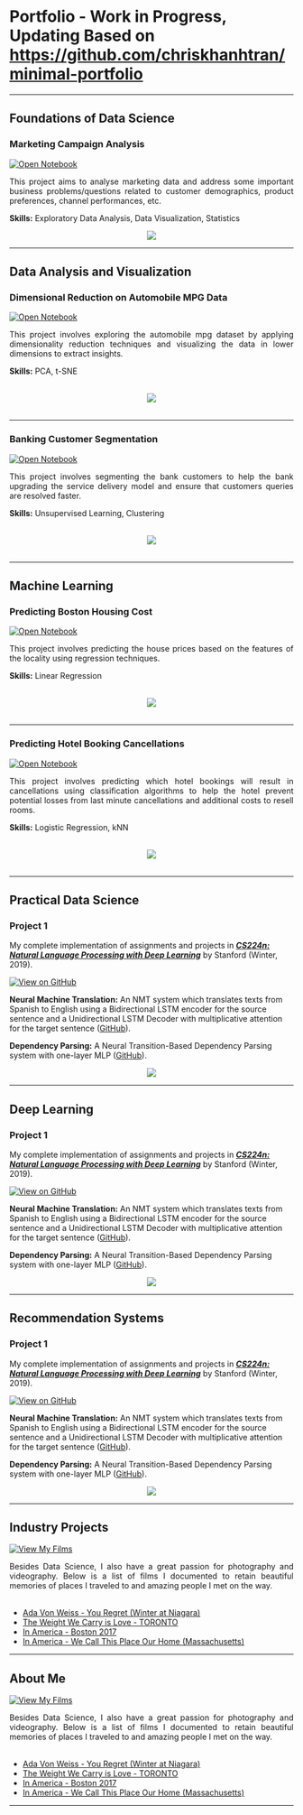 # Portfolio - Work in Progress, Updating Based on https://github.com/chriskhanhtran/minimal-portfolio
---
## Foundations of Data Science

### Marketing Campaign Analysis

[![Open Notebook](https://img.shields.io/badge/Jupyter-Open_Notebook-blue?logo=Jupyter)](projects/Marketing_Campaign_Analysis.html)

<div style="text-align: justify">This project aims to analyse marketing data and address some important business problems/questions related to customer demographics, product preferences, channel performances, etc.</div>

**Skills:** Exploratory Data Analysis, Data Visualization, Statistics

<center><img src="images/nlp.png"/></center>

---
## Data Analysis and Visualization

### Dimensional Reduction on Automobile MPG Data

[![Open Notebook](https://img.shields.io/badge/Jupyter-Open_Notebook-blue?logo=Jupyter)](projects/PCA_and_tSNE_Project.html)

<div style="text-align: justify">This project involves exploring the automobile mpg dataset by applying dimensionality reduction techniques and visualizing the data in lower dimensions to extract insights.</div>

**Skills:** PCA, t-SNE

<br>
<center><img src="images/credit-risk-webapp.png"/></center>
<br>

---
### Banking Customer Segmentation 

[![Open Notebook](https://img.shields.io/badge/Jupyter-Open_Notebook-blue?logo=Jupyter)](projects/Unsupervised_Learning_Project.html)

<div style="text-align: justify">This project involves segmenting the bank customers to help the bank upgrading the service delivery model and ensure that customers queries are resolved faster.</div>

**Skills:** Unsupervised Learning, Clustering

<br>
<center><img src="images/credit-risk-webapp.png"/></center>
<br>

---
## Machine Learning

### Predicting Boston Housing Cost 

[![Open Notebook](https://img.shields.io/badge/Jupyter-Open_Notebook-blue?logo=Jupyter)](projects/Boston_house_price.html)

<div style="text-align: justify">This project involves predicting the house prices based on the features of the locality using regression techniques.</div>

**Skills:** Linear Regression

<br>
<center><img src="images/credit-risk-webapp.png"/></center>
<br>

---

### Predicting Hotel Booking Cancellations

[![Open Notebook](https://img.shields.io/badge/Jupyter-Open_Notebook-blue?logo=Jupyter)](projects/Project_Classification_ML.html)

<div style="text-align: justify">This project involves predicting which hotel bookings will result in cancellations using classification algorithms to help the hotel prevent potential losses from last minute cancellations and additional costs to resell rooms.</div>

**Skills:** Logistic Regression, kNN

<br>
<center><img src="images/credit-risk-webapp.png"/></center>
<br>

---

## Practical Data Science

### Project 1

My complete implementation of assignments and projects in [***CS224n: Natural Language Processing with Deep Learning***](http://web.stanford.edu/class/cs224n/) by Stanford (Winter, 2019).

[![View on GitHub](https://img.shields.io/badge/GitHub-View_on_GitHub-blue?logo=GitHub)](https://github.com/chriskhanhtran/CS224n-NLP-Solutions/tree/master/assignments/)

**Neural Machine Translation:** An NMT system which translates texts from Spanish to English using a Bidirectional LSTM encoder for the source sentence and a Unidirectional LSTM Decoder with multiplicative attention for the target sentence ([GitHub](https://github.com/chriskhanhtran/CS224n-NLP-Solutions/tree/master/assignments/)).

**Dependency Parsing:** A Neural Transition-Based Dependency Parsing system with one-layer MLP ([GitHub](https://github.com/chriskhanhtran/CS224n-NLP-Assignments/tree/master/assignments/a3)).

<center><img src="images/nlp.png"/></center>

---

## Deep Learning

### Project 1

My complete implementation of assignments and projects in [***CS224n: Natural Language Processing with Deep Learning***](http://web.stanford.edu/class/cs224n/) by Stanford (Winter, 2019).

[![View on GitHub](https://img.shields.io/badge/GitHub-View_on_GitHub-blue?logo=GitHub)](https://github.com/chriskhanhtran/CS224n-NLP-Solutions/tree/master/assignments/)

**Neural Machine Translation:** An NMT system which translates texts from Spanish to English using a Bidirectional LSTM encoder for the source sentence and a Unidirectional LSTM Decoder with multiplicative attention for the target sentence ([GitHub](https://github.com/chriskhanhtran/CS224n-NLP-Solutions/tree/master/assignments/)).

**Dependency Parsing:** A Neural Transition-Based Dependency Parsing system with one-layer MLP ([GitHub](https://github.com/chriskhanhtran/CS224n-NLP-Assignments/tree/master/assignments/a3)).

<center><img src="images/nlp.png"/></center>

---

## Recommendation Systems

### Project 1

My complete implementation of assignments and projects in [***CS224n: Natural Language Processing with Deep Learning***](http://web.stanford.edu/class/cs224n/) by Stanford (Winter, 2019).

[![View on GitHub](https://img.shields.io/badge/GitHub-View_on_GitHub-blue?logo=GitHub)](https://github.com/chriskhanhtran/CS224n-NLP-Solutions/tree/master/assignments/)

**Neural Machine Translation:** An NMT system which translates texts from Spanish to English using a Bidirectional LSTM encoder for the source sentence and a Unidirectional LSTM Decoder with multiplicative attention for the target sentence ([GitHub](https://github.com/chriskhanhtran/CS224n-NLP-Solutions/tree/master/assignments/)).

**Dependency Parsing:** A Neural Transition-Based Dependency Parsing system with one-layer MLP ([GitHub](https://github.com/chriskhanhtran/CS224n-NLP-Assignments/tree/master/assignments/a3)).

<center><img src="images/nlp.png"/></center>

---

## Industry Projects

[![View My Films](https://img.shields.io/badge/YouTube-View_My_Films-grey?logo=youtube&labelColor=FF0000)](https://www.youtube.com/watch?v=vfZwdEWgUPE)

<div style="text-align: justify">Besides Data Science, I also have a great passion for photography and videography. Below is a list of films I documented to retain beautiful memories of places I traveled to and amazing people I met on the way.</div>
<br>

- [Ada Von Weiss - You Regret (Winter at Niagara)](https://www.youtube.com/watch?v=-5esqvmPnHI)
- [The Weight We Carry is Love - TORONTO](https://www.youtube.com/watch?v=vfZwdEWgUPE)
- [In America - Boston 2017](https://www.youtube.com/watch?v=YdXufiebgyc)
- [In America - We Call This Place Our Home (Massachusetts)](https://www.youtube.com/watch?v=jzfcM_iO0FU)

---
## About Me

[![View My Films](https://img.shields.io/badge/YouTube-View_My_Films-grey?logo=youtube&labelColor=FF0000)](https://www.youtube.com/watch?v=vfZwdEWgUPE)

<div style="text-align: justify">Besides Data Science, I also have a great passion for photography and videography. Below is a list of films I documented to retain beautiful memories of places I traveled to and amazing people I met on the way.</div>
<br>

- [Ada Von Weiss - You Regret (Winter at Niagara)](https://www.youtube.com/watch?v=-5esqvmPnHI)
- [The Weight We Carry is Love - TORONTO](https://www.youtube.com/watch?v=vfZwdEWgUPE)
- [In America - Boston 2017](https://www.youtube.com/watch?v=YdXufiebgyc)
- [In America - We Call This Place Our Home (Massachusetts)](https://www.youtube.com/watch?v=jzfcM_iO0FU)

---
